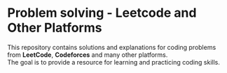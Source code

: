 # Problem solving - Leetcode and Other Platforms

This repository contains solutions and explanations for coding problems from **LeetCode**, **Codeforces** and many other platforms. <br>
The goal is to provide a resource for learning and practicing coding skills. 
